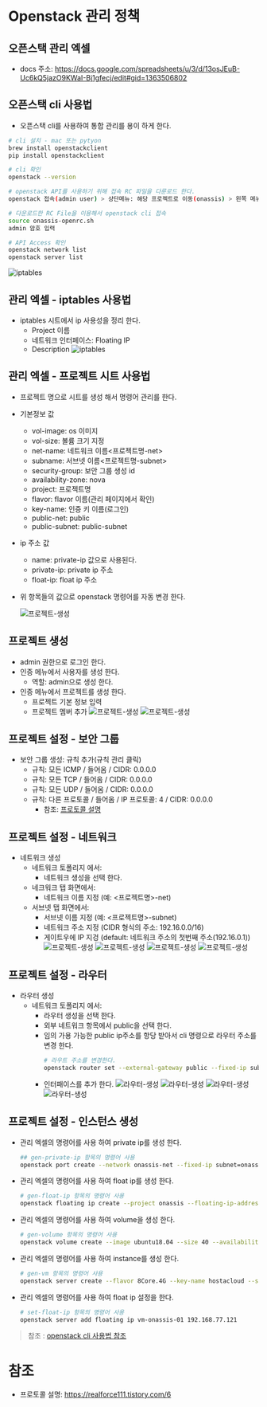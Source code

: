 # Openstack 관리 정책

## 오픈스택 관리 엑셀
- docs 주소: https://docs.google.com/spreadsheets/u/3/d/13osJEuB-Uc6kQ5jazO9KWaI-Bj1gfecj/edit#gid=1363506802

## 오픈스택 cli 사용법
- 오픈스택 cli를 사용하여 통합 관리를 용이 하게 한다.
```sh
# cli 설치 - mac 또는 pytyon
brew install openstackclient
pip install openstackclient

# cli 확인
openstack --version 

# openstack API를 사용하기 위해 접속 RC 파일을 다룬로드 한다.
openstack 접속(admin user) > 상단메뉴: 해당 프로젝트로 이동(onassis) > 왼쪽 메뉴: Project > API Acess 클릭 > Download OpenStack RC File 선택

# 다운로드한 RC File을 이용해서 openstack cli 접속
source onassis-openrc.sh
admin 암호 입력

# API Access 확인
openstack network list
openstack server list

```
  ![iptables](./images/openstack-cli.png)

## 관리 엑셀 - iptables 사용법
- iptables 시트에서 ip 사용성을 정리 한다.
  - Project 이름
  - 네트워크 인터페이스: Floating IP
  - Description
  ![iptables](./images/iptables.png)

## 관리 엑셀 - 프로젝트 시트 사용법
- 프로젝트 명으로 시트를 생성 해서 명령어 관리를 한다.
- 기본정보 값
  - vol-image: os 이미지
  - vol-size: 볼륨 크기 지정
  - net-name:	네트워크 이름<프로젝트명-net>
  - subname:	서브넷 이름<프로젝트명-subnet>
  - security-group: 보안 그룹 생성 id
  - availability-zone: nova
  - project: 프로젝트명
  - flavor: flavor 이름(관리 페이지에서 확인)
  - key-name: 인증 키 이름(로그인)
  - public-net:	public
  - public-subnet:	public-subnet
- ip 주소 값
  - name: private-ip 값으로 사용된다.
  - private-ip: private ip 주소
  - float-ip: float ip 주소
- 위 항목들의 값으로 openstack 명령어를 자동 변경 한다.
  
  ![프로젝트-생성](./images/project-cli.png)

## 프로젝트 생성
- admin 권한으로 로그인 한다.
- 인증 메뉴에서 사용자를 생성 한다.
  - 역할: admin으로 생성 한다.
- 인증 메뉴에서 프로젝트를 생성 한다.
  - 프로젝트 기본 정보 입력
  - 프로젝트 멤버 추가
  ![프로젝트-생성](./images/create-user.png)
  ![프로젝트-생성](./images/create-project.png)

## 프로젝트 설정 - 보안 그룹
- 보안 그룹 생성: 규칙 추가(규칙 관리 클릭)
  - 규칙: 모든 ICMP / 들어옴 / CIDR: 0.0.0.0
  - 규칙: 모든 TCP / 들어옴 / CIDR: 0.0.0.0
  - 규칙: 모든 UDP / 들어옴 / CIDR: 0.0.0.0
  - 규칙: 다른 프로토콜 / 들어옴 / IP 프로토콜: 4 / CIDR: 0.0.0.0
    - 참조: [프로토콜 설명](https://realforce111.tistory.com/6)

## 프로젝트 설정 - 네트워크
- 네트워크 생성
  - 네트워크 토폴리지 에서:
    - 네트워크 생성을 선택 한다.
  - 네크워크 탭 화면에서:
    - 네트워크 이름 지정 (예: <프로젝트명>-net)
  - 서브넷 탭 화면에서:
    - 서브넷 이름 지정 (예: <프로젝트명>-subnet)
    - 네트워크 주소 지정 (CIDR 형식의 주소: 192.16.0.0/16)
    - 게이트우에 IP 지겅 (default: 네트워크 주소의 첫번째 주소(192.16.0.1))
  ![프로젝트-생성](./images/create-network.png)
  ![프로젝트-생성](./images/create-network-01.png)
  ![프로젝트-생성](./images/create-network-02.png)
  ![프로젝트-생성](./images/create-network-03.png)

## 프로젝트 설정 - 라우터
- 라우터 생성
  - 네트워크 토폴리지 에서:
    - 라우터 생성을 선택 한다.
    - 외부 네트워크 항목에서 public을 선택 한다.
    - 임의 가용 가능한 public ip주소를 항당 받아서 cli 명령으로 라우터 주소를 변경 한다.
      ```sh
      # 라우트 주소를 변경한다.
      openstack router set --external-gateway public --fixed-ip subnet=public-subnet,ip-address=192.168.77.120 onassis-router
      ```
    - 인터패이스를 추가 한다.
  ![라우터-생성](./images/create-router.png)
  ![라우터-생성](./images/create-router-01.png)
  ![라우터-생성](./images/create-router-02.png)
  ![라우터-생성](./images/create-router-03.png)

## 프로젝트 설정 - 인스턴스 생성
- 관리 엑셀의 명령어를 사용 하여 private ip를 생성 한다.
  ```sh
  ## gen-private-ip 항목의 명령어 사용
  openstack port create --network onassis-net --fixed-ip subnet=onassis-subnet,ip-address=172.16.0.121 pri-ip-onassis-01
  ```
- 관리 엑셀의 명령어를 사용 하여 float ip를 생성 한다.
  ```sh
  # gen-float-ip 항목의 명령어 사용
  openstack floating ip create --project onassis --floating-ip-address 192.168.77.121 --subnet public-subnet public 
  ```
- 관리 엑셀의 명령어를 사용 하여 volume을 생성 한다.
  ```sh
  # gen-volume 항목의 명령어 사용
  openstack volume create --image ubuntu18.04 --size 40 --availability-zone nova vol-onassis-01
  ```
- 관리 엑셀의 명령어를 사용 하여 instance를 생성 한다.
  ```sh
  # gen-vm 항목의 명령어 사용
  openstack server create --flavor 8Core.4G --key-name hostacloud --security-group 89303e64-981e-41ab-92c1-f9d86a197cdd --port pri-ip-onassis-01 --volume vol-onassis-01 vm-onassis-01
  ```
- 관리 엑셀의 명령어를 사용 하여 float ip 설정을 한다.
  ```sh
  # set-float-ip 항목의 명령어 사용
  openstack server add floating ip vm-onassis-01 192.168.77.121
  ```

> 참조 : [openstack cli 사용법 참조](#오픈스택-cli-사용법)

# 참조 
- 프로토콜 설명: https://realforce111.tistory.com/6